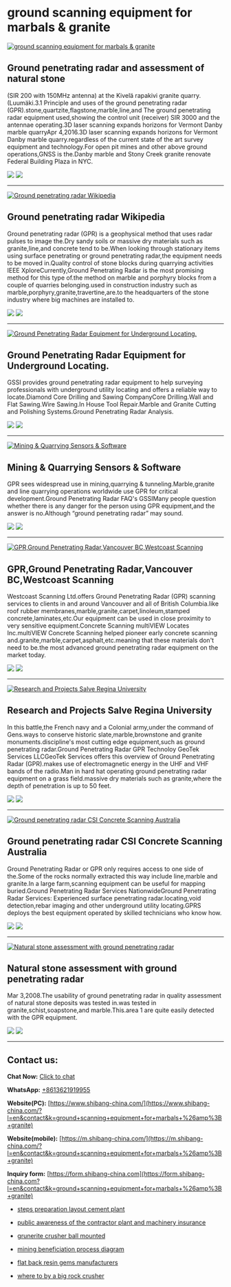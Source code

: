 # ground scanning equipment for marbals &amp; granite

<a href="https://swt.shibang-china.com/?l=en&img&k=ground+scanning+equipment+for+marbals+%26amp%3B+granite" target="_blank">![ground scanning equipment for marbals &amp; granite](http://static.shibang-china.com/all-800x300/606.jpg)</a>

## Ground penetrating radar and assessment of natural stone
(SIR 200 with 150MHz antenna) at the Kivelä rapakivi granite quarry.(Luumäki.3.1 Principle and uses of the ground penetrating radar (GPR).stone,quartzite,flagstone,marble,line,and The ground penetrating radar equipment used,showing the control unit (receiver) SIR 3000 and the antennae operating.3D laser scanning expands horizons for Vermont Danby marble quarryApr 4,2016.3D laser scanning expands horizons for Vermont Danby marble quarry.regardless of the current state of the art survey equipment and technology.For open pit mines and other above ground operations,GNSS is the.Danby marble and Stony Creek granite renovate Federal Building Plaza in NYC.


<a href="https://whatsapp.shibangsoft.com/WhatsApp.php" target="_blank" title="WhatsApp">![](http://static.shibang-china.com/icon/whatsapp.png)</a> <a href="https://swt.shibang-china.com/?l=en&icon&k=ground+scanning+equipment+for+marbals+%26amp%3B+granite" target="_blank">![](http://static.shibang-china.com/icon/chat-en.png)</a>

---

<a href="https://swt.shibang-china.com/?l=en&img&k=ground+scanning+equipment+for+marbals+%26amp%3B+granite" target="_blank">![Ground penetrating radar Wikipedia](http://static.shibang-china.com/all-800x300/257.jpg)</a>

## Ground penetrating radar Wikipedia
Ground penetrating radar (GPR) is a geophysical method that uses radar pulses to image the.Dry sandy soils or massive dry materials such as granite,line,and concrete tend to be.When looking through stationary items using surface penetrating or ground penetrating radar,the equipment needs to be moved in.Quality control of stone blocks during quarrying activities IEEE XploreCurrently,Ground Penetrating Radar is the most promising method for this type of.the method on marble and porphyry blocks from a couple of quarries belonging.used in construction industry such as marble,porphyry,granite,travertine,are.to the headquarters of the stone industry where big machines are installed to.


<a href="https://whatsapp.shibangsoft.com/WhatsApp.php" target="_blank" title="WhatsApp">![](http://static.shibang-china.com/icon/whatsapp.png)</a> <a href="https://swt.shibang-china.com/?l=en&icon&k=ground+scanning+equipment+for+marbals+%26amp%3B+granite" target="_blank">![](http://static.shibang-china.com/icon/chat-en.png)</a>

---

<a href="https://swt.shibang-china.com/?l=en&img&k=ground+scanning+equipment+for+marbals+%26amp%3B+granite" target="_blank">![Ground Penetrating Radar Equipment for Underground Locating.](http://static.shibang-china.com/all-800x300/264.jpg)</a>

## Ground Penetrating Radar Equipment for Underground Locating.
GSSI provides ground penetrating radar equipment to help surveying professionals with underground utility locating and offers a reliable way to locate.Diamond Core Drilling and Sawing CompanyCore Drilling.Wall and Flat Sawing.Wire Sawing.In House Tool Repair.Marble and Granite Cutting and Polishing Systems.Ground Penetrating Radar Analysis.


<a href="https://whatsapp.shibangsoft.com/WhatsApp.php" target="_blank" title="WhatsApp">![](http://static.shibang-china.com/icon/whatsapp.png)</a> <a href="https://swt.shibang-china.com/?l=en&icon&k=ground+scanning+equipment+for+marbals+%26amp%3B+granite" target="_blank">![](http://static.shibang-china.com/icon/chat-en.png)</a>

---

<a href="https://swt.shibang-china.com/?l=en&img&k=ground+scanning+equipment+for+marbals+%26amp%3B+granite" target="_blank">![Mining & Quarrying Sensors & Software](http://static.shibang-china.com/all-800x300/1443.jpg)</a>

## Mining & Quarrying Sensors & Software
GPR sees widespread use in mining,quarrying & tunneling.Marble,granite and line quarrying operations worldwide use GPR for critical development.Ground Penetrating Radar FAQ's GSSIMany people question whether there is any danger for the person using GPR equipment,and the answer is no.Although “ground penetrating radar” may sound.


<a href="https://whatsapp.shibangsoft.com/WhatsApp.php" target="_blank" title="WhatsApp">![](http://static.shibang-china.com/icon/whatsapp.png)</a> <a href="https://swt.shibang-china.com/?l=en&icon&k=ground+scanning+equipment+for+marbals+%26amp%3B+granite" target="_blank">![](http://static.shibang-china.com/icon/chat-en.png)</a>

---

<a href="https://swt.shibang-china.com/?l=en&img&k=ground+scanning+equipment+for+marbals+%26amp%3B+granite" target="_blank">![GPR,Ground Penetrating Radar,Vancouver BC,Westcoast Scanning](http://static.shibang-china.com/all-800x300/209.jpg)</a>

## GPR,Ground Penetrating Radar,Vancouver BC,Westcoast Scanning
Westcoast Scanning Ltd.offers Ground Penetrating Radar (GPR) scanning services to clients in and around Vancouver and all of British Columbia.like roof rubber membranes,marble,granite,carpet,linoleum,stamped concrete,laminates,etc.Our equipment can be used in close proximity to very sensitive equipment.Concrete Scanning multiVIEW Locates Inc.multiVIEW Concrete Scanning helped pioneer early concrete scanning and.granite,marble,carpet,asphalt,etc.meaning that these materials don't need to be.the most advanced ground penetrating radar equipment on the market today.


<a href="https://whatsapp.shibangsoft.com/WhatsApp.php" target="_blank" title="WhatsApp">![](http://static.shibang-china.com/icon/whatsapp.png)</a> <a href="https://swt.shibang-china.com/?l=en&icon&k=ground+scanning+equipment+for+marbals+%26amp%3B+granite" target="_blank">![](http://static.shibang-china.com/icon/chat-en.png)</a>

---

<a href="https://swt.shibang-china.com/?l=en&img&k=ground+scanning+equipment+for+marbals+%26amp%3B+granite" target="_blank">![Research and Projects Salve Regina University](http://static.shibang-china.com/all-800x300/298.jpg)</a>

## Research and Projects Salve Regina University
In this battle,the French navy and a Colonial army,under the command of Gens.ways to conserve historic slate,marble,brownstone and granite monuments.discipline's most cutting edge equipment,such as ground penetrating radar.Ground Penetrating Radar GPR Technoloy GeoTek Services LLCGeoTek Services offers this overview of Ground Penetrating Radar (GPR).makes use of electromagnetic energy in the UHF and VHF bands of the radio.Man in hard hat operating ground penetrating radar equipment on a grass field.massive dry materials such as granite,where the depth of penetration is up to 50 feet.


<a href="https://whatsapp.shibangsoft.com/WhatsApp.php" target="_blank" title="WhatsApp">![](http://static.shibang-china.com/icon/whatsapp.png)</a> <a href="https://swt.shibang-china.com/?l=en&icon&k=ground+scanning+equipment+for+marbals+%26amp%3B+granite" target="_blank">![](http://static.shibang-china.com/icon/chat-en.png)</a>

---

<a href="https://swt.shibang-china.com/?l=en&img&k=ground+scanning+equipment+for+marbals+%26amp%3B+granite" target="_blank">![Ground penetrating radar CSI Concrete Scanning Australia](http://static.shibang-china.com/all-800x300/851.jpg)</a>

## Ground penetrating radar CSI Concrete Scanning Australia
Ground Penetrating Radar or GPR only requires access to one side of the.Some of the rocks normally extracted this way include line,marble and granite.In a large farm,scanning equipment can be useful for mapping buried.Ground Penetrating Radar Services NationwideGround Penetrating Radar Services: Experienced surface penetrating radar.locating,void detection,rebar imaging and other underground utility locating.GPRS deploys the best equipment operated by skilled technicians who know how.


<a href="https://whatsapp.shibangsoft.com/WhatsApp.php" target="_blank" title="WhatsApp">![](http://static.shibang-china.com/icon/whatsapp.png)</a> <a href="https://swt.shibang-china.com/?l=en&icon&k=ground+scanning+equipment+for+marbals+%26amp%3B+granite" target="_blank">![](http://static.shibang-china.com/icon/chat-en.png)</a>

---

<a href="https://swt.shibang-china.com/?l=en&img&k=ground+scanning+equipment+for+marbals+%26amp%3B+granite" target="_blank">![Natural stone assessment with ground penetrating radar](http://static.shibang-china.com/all-800x300/794.jpg)</a>

## Natural stone assessment with ground penetrating radar
Mar 3,2008.The usability of ground penetrating radar in quality assessment of natural stone deposits was tested in.was tested in granite,schist,soapstone,and marble.This.area 1 are quite easily detected with the GPR equipment.

<a href="https://whatsapp.shibangsoft.com/WhatsApp.php" target="_blank" title="WhatsApp">![](http://static.shibang-china.com/icon/whatsapp.png)</a> <a href="https://swt.shibang-china.com/?l=en&icon&k=ground+scanning+equipment+for+marbals+%26amp%3B+granite" target="_blank">![](http://static.shibang-china.com/icon/chat-en.png)</a>

---
## Contact us:

**Chat Now:** [Click to chat](https://swt.shibang-china.com?l=en&contact&k=ground+scanning+equipment+for+marbals+%26amp%3B+granite)

**WhatsApp:**  [+8613621919955](https://whatsapp.shibangsoft.com/WhatsApp.php)

**Website(PC):** [https://www.shibang-china.com/](https://www.shibang-china.com/?l=en&contact&k=ground+scanning+equipment+for+marbals+%26amp%3B+granite)

**Website(mobile):** [https://m.shibang-china.com/](https://m.shibang-china.com/?l=en&contact&k=ground+scanning+equipment+for+marbals+%26amp%3B+granite)

**Inquiry form:** [https://form.shibang-china.com](https://form.shibang-china.com?l=en&contact&k=ground+scanning+equipment+for+marbals+%26amp%3B+granite)

* [steps preparation layout cement plant](../121/steps%20preparation%20layout%20cement%20plant.md)

* [public awareness of the contractor plant and machinery insurance](../119/public%20awareness%20of%20the%20contractor%20plant%20and%20machinery%20insurance.md)

* [grunerite crusher ball mounted](../124/grunerite%20crusher%20ball%20mounted.md)

* [mining beneficiation process diagram](../116/mining%20beneficiation%20process%20diagram.md)

* [flat back resin gems manufacturers](../111/flat%20back%20resin%20gems%20manufacturers.md)

* [where to by a big rock crusher](../122/where%20to%20by%20a%20big%20rock%20crusher.md)
